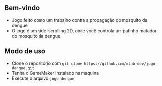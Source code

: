 ## Bem-vindo

- Jogo feito como um trabalho contra a propagação do mosquito da dengue 
- O jogo é um side-scrolling 2D, onde você controla um patinho matador do mosquito da dengue.
  
## Modo de uso

- Clone o repositório com ```git clone https://github.com/mtab-dev/jogo-dengue.git```
- Tenha o GameMaker instalado na maquina
- Execute o arquivo ```jogo-dengue``` 


